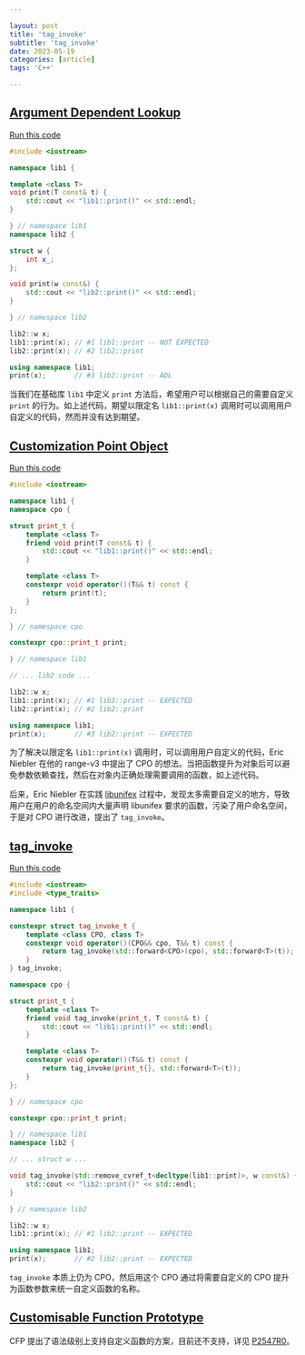 ```yaml
---

layout: post
title: 'tag_invoke'
subtitle: 'tag_invoke'
date: 2023-05-19
categories: [article]
tags: 'C++' 

---
```


## [Argument Dependent Lookup](https://en.cppreference.com/w/cpp/language/adl)

[Run this code](https://godbolt.org/z/EaxGE1ajY)
```.cpp
#include <iostream>

namespace lib1 {

template <class T>
void print(T const& t) {
    std::cout << "lib1::print()" << std::endl;  
}

} // namespace lib1
namespace lib2 {

struct w {
    int x_;
};

void print(w const&) {
    std::cout << "lib2::print()" << std::endl;
}

} // namespace lib2

lib2::w x;
lib1::print(x); // #1 lib1::print -- NOT EXPECTED
lib2::print(x); // #2 lib2::print

using namespace lib1;
print(x);       // #3 lib2::print -- ADL
```

当我们在基础库 `lib1` 中定义 `print` 方法后，希望用户可以根据自己的需要自定义 `print` 的行为。如上述代码，期望以限定名 `lib1::print(x)` 调用时可以调用用户自定义的代码，然而并没有达到期望。

## [Customization Point Object](https://www.open-std.org/jtc1/sc22/wg21/docs/papers/2015/n4381.html)

[Run this code](https://godbolt.org/z/f1G1hrMs6)
```.cpp
#include <iostream>

namespace lib1 {
namespace cpo {

struct print_t {
    template <class T>
    friend void print(T const& t) {
        std::cout << "lib1::print()" << std::endl;  
    }

    template <class T>
    constexpr void operator()(T&& t) const {
        return print(t);
    }
};

} // namespace cpo

constexpr cpo::print_t print;

} // namespace lib1

// ... lib2 code ...

lib2::w x;
lib1::print(x); // #1 lib2::print -- EXPECTED
lib2::print(x); // #2 lib2::print

using namespace lib1;
print(x);       // #3 lib2::print -- EXPECTED
```

为了解决以限定名 `lib1::print(x)` 调用时，可以调用用户自定义的代码，Eric Niebler 在他的 range-v3 中提出了 CPO 的想法。当把函数提升为对象后可以避免参数依赖查找，然后在对象内正确处理需要调用的函数，如上述代码。

后来，Eric Niebler 在实践 [libunifex](https://github.com/facebookexperimental/libunifex) 过程中，发现太多需要自定义的地方，导致用户在用户的命名空间内大量声明 libunifex 要求的函数，污染了用户命名空间，于是对 CPO 进行改进，提出了 `tag_invoke`。

## [tag_invoke](https://www.open-std.org/jtc1/sc22/wg21/docs/papers/2019/p1895r0.pdf)

[Run this code](https://godbolt.org/z/K8d5bbcdE)
```.cpp
#include <iostream>
#include <type_traits>

namespace lib1 {

constexpr struct tag_invoke_t {
    template <class CPO, class T>
    constexpr void operator()(CPO&& cpo, T&& t) const {
        return tag_invoke(std::forward<CPO>(cpo), std::forward<T>(t));
    }
} tag_invoke;

namespace cpo {

struct print_t {
    template <class T>
    friend void tag_invoke(print_t, T const& t) {
        std::cout << "lib1::print()" << std::endl;  
    }

    template <class T>
    constexpr void operator()(T&& t) const {
        return tag_invoke(print_t{}, std::forward<T>(t));
    }
};

} // namespace cpo

constexpr cpo::print_t print;

} // namespace lib1
namespace lib2 {

// ... struct w ...

void tag_invoke(std::remove_cvref_t<decltype(lib1::print)>, w const&) {
    std::cout << "lib2::print()" << std::endl;
}

} // namespace lib2

lib2::w x;
lib1::print(x); // #1 lib2::print -- EXPECTED

using namespace lib1;
print(x);       // #2 lib2::print -- EXPECTED
```

`tag_invoke` 本质上仍为 CPO，然后用这个 CPO 通过将需要自定义的 CPO 提升为函数参数来统一自定义函数的名称。

## [Customisable Function Prototype](https://www.open-std.org/jtc1/sc22/wg21/docs/papers/2022/p2547r0.pdf)

CFP 提出了语法级别上支持自定义函数的方案，目前还不支持，详见 [P2547R0](https://www.open-std.org/jtc1/sc22/wg21/docs/papers/2022/p2547r0.pdf)。